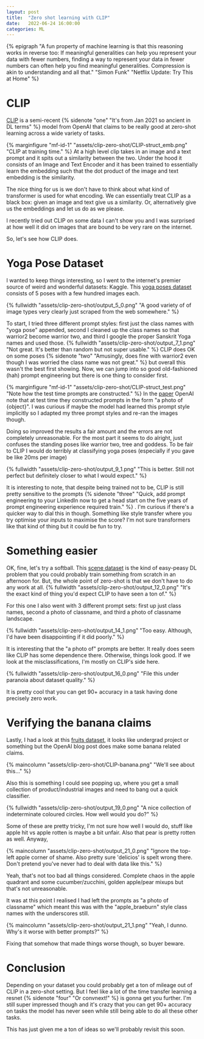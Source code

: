 ```yaml
---
layout: post
title:  "Zero shot learning with CLIP"
date:   2022-06-24 16:00:00
categories: ML
---
```


{% epigraph "A fun property of machine learning is that this reasoning works in reverse too: If meaningful generalities can help you represent your data with fewer numbers, finding a way to represent your data in fewer numbers can often help you find meaningful generalities. Compression is akin to understanding and all that." "Simon Funk" "Netflix Update: Try This at Home" %}

# CLIP
[CLIP](https://openai.com/blog/clip/) is a semi-recent {% sidenote "one" "It's from Jan 2021 so ancient in DL terms" %} model from OpenAI that claims to be really good at zero-shot learning across a wide variety of tasks.

{% marginfigure "mf-id-1" "assets/clip-zero-shot/CLIP-struct_emb.png" "CLIP at training time." %}
At a high level clip takes in an image and a text prompt and it spits out a similarity between the two. Under the hood it consists of an Image and Text Encoder and it has been trained to essentially learn the embedding such that the dot product of the image and text embedding is the similarity.

The nice thing for us is we don't have to think about what kind of transformer is used for what encoding.
We can essentially treat CLIP as a black box: given an image and text give us a similarity. 
Or, alternatively give us the embeddings and let us do as we please.

I recently tried out CLIP on some data I can't show you and I was surprised at how well it did on images that are bound to be very rare on the internet. 

So, let's see how CLIP does.

# Yoga Pose Dataset
I wanted to keep things interesting, so I went to the internet's premier source of weird and wonderful datasets: Kaggle. 
This [yoga poses dataset](https://www.kaggle.com/datasets/ujjwalchowdhury/yoga-pose-classification) 
consists of 5 poses with a few hundred images each.

{% fullwidth "assets/clip-zero-shot/output_5_0.png" "A good variety of of image types very clearly just scraped from the web somewhere." %}

To start, I tried three different prompt styles: first just the class names with "yoga pose" appended,
second I cleaned up the class names so that warrior2 become warrior two, and third I google the proper Sanskrit Yoga names and used those.
{% fullwidth "assets/clip-zero-shot/output_7_1.png" "Not great. It's better than random but not super usable." %}
CLIP does OK on some poses {% sidenote "two" "Amusingly, does fine with warrior2 even though I was worried the class name was not great." %} but overall this wasn't the best first showing. Now, we can jump into so good old-fashioned (hah) prompt engineering but there is one thing to consider first.

{% marginfigure "mf-id-1" "assets/clip-zero-shot/CLIP-struct_test.png" "Note how the test time prompts are constructed." %}
In the
[paper](ttps://cdn.openai.com/papers/Learning_Transferable_Visual_Models_From_Natural_Language_Supervision.pdf)
OpenAI note that at test time they constructed prompts in the form "a photo of {object}".
I was curious if maybe the model had learned this prompt style implicitly so I adapted my three prompt styles and re-ran the images though.

Doing so improved the results a fair amount and the errors are not completely unreasonable. For the most part it seems to do alright, just confuses the standing poses like warrior two, tree and goddess. To be fair to CLIP I would do terribly at classifying yoga poses (especially if you gave be like 20ms per image)

{% fullwidth "assets/clip-zero-shot/output_9_1.png" "This is better. Still not perfect but definitely closer to what I would expect." %}

It is interesting to note, that despite being trained not to be, CLIP is still pretty sensitive to the prompts 
{% sidenote "three" "Quick, add prompt engineering to your LinkedIn now to get a head start on the five years of prompt engineering experience required train." %}
. I'm curious if there's a quicker way to dial this in though. Something like style transfer where you try optimise your inputs to maximise the score? I'm not sure transformers like that kind of thing but it could be fun to try.

# Something easier
OK, fine, let's try a softball.
This 
[scene dataset](https://www.kaggle.com/datasets/puneet6060/intel-image-classification)
is the kind of easy-peasy DL problem that you could probably train something from scratch in an afternoon for. 
But, the whole point of zero-shot is that we don't have to do any work at all.
{% fullwidth "assets/clip-zero-shot/output_12_0.png" "It's the exact kind of thing you'd expect CLIP to have seen a ton of." %}

For this one I also went with 3 different prompt sets: first up just class names, second a photo of classname, and third a photo of classname landscape.

{% fullwidth "assets/clip-zero-shot/output_14_1.png" "Too easy. Although, I'd have been disappointing if it did poorly." %}

It is interesting that the "a photo of" prompts are better.
It really does seem like CLIP has some dependence there.
Otherwise, things look good. 
If we look at the misclassifications, I'm mostly on CLIP's side here.

{% fullwidth "assets/clip-zero-shot/output_16_0.png" "File this under paranoia about dataset quality." %}

It is pretty cool that you can get 90+ accuracy in a task having done precisely zero work.

# Verifying the banana claims

Lastly, I had a look at this [fruits dataset](https://www.kaggle.com/datasets/moltean/fruits),
it looks like undergrad project or something but the OpenAI blog post does make some banana related claims. 

{% maincolumn "assets/clip-zero-shot/CLIP-banana.png" "We'll see about this..." %}

Also this is something I could see popping up, where you get a small collection of product/industrial images and need to bang out a quick classifier.

{% fullwidth "assets/clip-zero-shot/output_19_0.png" "A nice collection of indeterminate coloured circles. How well would you do?" %}

Some of these are pretty tricky, I'm not sure how well I would do, stuff like apple hit vs apple rotten is maybe a bit unfair. 
Also that pear is pretty rotten as well. Anyway, 


{% maincolumn "assets/clip-zero-shot/output_21_0.png" "Ignore the top-left apple corner of shame. Also pretty sure 'delicios' is spelt wrong there. Don't pretend you've never had to deal with data like this." %}

Yeah, that's not too bad all things considered. Complete chaos in the apple quadrant and some cucumber/zucchini, golden apple/pear mixups but that's not unreasonable. 

It was at this point I realised I had left the prompts as "a photo of classname" which meant this was with the "apple_braeburn" style class names with the underscores still. 


{% maincolumn "assets/clip-zero-shot/output_21_1.png" "Yeah, I dunno. Why's it worse with better prompts?" %}

Fixing that somehow that made things worse though, so buyer beware.

# Conclusion
Depending on your dataset you could probably get a ton of mileage out of CLIP in a zero-shot setting. 
But I feel like a lot of the time transfer learning a resnet {% sidenote "four" "Or convnext!" %} is gonna get you further. I'm still super impressed though and it's crazy that you can get 90+ accuracy on tasks the model has never seen while still being able to do all these other tasks.

This has just given me a ton of ideas so we'll probably revisit this soon.

